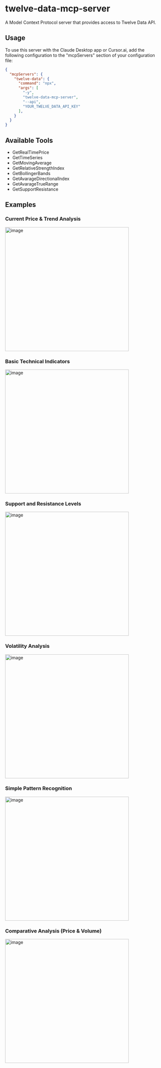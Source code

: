 # twelve-data-mcp-server

A Model Context Protocol server that provides access to Twelve Data API.

## Usage

To use this server with the Claude Desktop app or Cursor.ai, add the following configuration to the "mcpServers" section of your configuration file:


```json
{
  "mcpServers": {
    "twelve-data": {
      "command": "npx",
      "args": [
        "-y",
        "twelve-data-mcp-server",
        "--api",
        "YOUR_TWELVE_DATA_API_KEY"
      ],
    }
  }
}
```

## Available Tools
- GetRealTimePrice
- GetTimeSeries
- GetMovingAverage
- GetRelativeStrengthIndex
- GetBollingerBands
- GetAvarageDirectionalIndex
- GetAvarageTrueRange
- GetSupportResistance

## Examples
### Current Price & Trend Analysis
<img width="400" alt="image" src="https://github.com/user-attachments/assets/b557de76-c515-4964-8a28-0089217ad8a0" />

### Basic Technical Indicators
<img width="400" alt="image" src="https://github.com/user-attachments/assets/df6e1da1-6425-4820-a9da-d3fd53a3fafe" />

### Support and Resistance Levels
<img width="400" alt="image" src="https://github.com/user-attachments/assets/4ca721f0-e11e-4a4d-8b59-e6cdd7cffbe3" />

### Volatility Analysis
<img width="400" alt="image" src="https://github.com/user-attachments/assets/f715c88c-f7b6-45ab-a559-471fc41fd19d" />

### Simple Pattern Recognition
<img width="400" alt="image" src="https://github.com/user-attachments/assets/9acdbdc7-b431-4473-9f8c-8f3aaf8249ad" />

### Comparative Analysis (Price & Volume)
<img width="400" alt="image" src="https://github.com/user-attachments/assets/b6442ee6-6f4e-47d7-bc06-7445d5d97b13" />